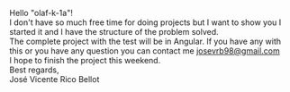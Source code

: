 Hello "olaf-k-1a"! <br/>
I don't have so much free time for doing projects but I want to show you I started it and I have the structure of the problem solved. <br/>
The complete project with the test will be in Angular. If you have any with this or you have any question you can contact me josevrb98@gmail.com <br/>
I hope to finish the project this weekend. <br/>
Best regards, <br/>
José Vicente Rico Bellot

